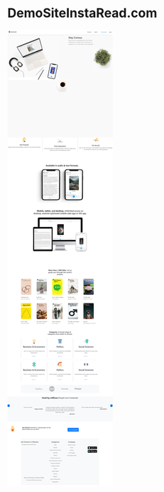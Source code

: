 # DemoSiteInstaRead.com



![alt text](https://github.com/MitanshGor/DemoSiteInstaRead.com/blob/main/screencapture-file-C-Users-MITANSH-OneDrive-Desktop-DemoSiteInstaRead-com-main-DemoSiteInstaRead-com-main-index-html-2022-06-07-14_33_45.png)
